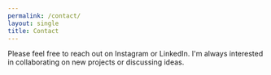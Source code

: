 ```yaml
---
permalink: /contact/
layout: single
title: Contact
---
```


Please feel free to reach out on Instagram or LinkedIn. I'm always interested in collaborating on new projects or discussing ideas.
